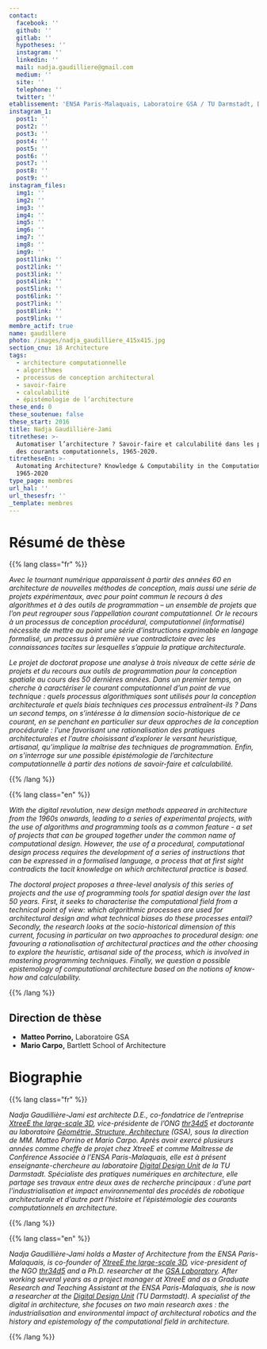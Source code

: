 ```yaml
---
contact:
  facebook: ''
  github: ''
  gitlab: ''
  hypotheses: ''
  instagram: ''
  linkedin: ''
  mail: nadja.gaudilliere@gmail.com
  medium: ''
  site: ''
  telephone: ''
  twitter: ''
etablissement: 'ENSA Paris-Malaquais, Laboratoire GSA / TU Darmstadt, Digital Design Unit'
instagram_1:
  post1: ''
  post2: ''
  post3: ''
  post4: ''
  post5: ''
  post6: ''
  post7: ''
  post8: ''
  post9: ''
instagram_files:
  img1: ''
  img2: ''
  img3: ''
  img4: ''
  img5: ''
  img6: ''
  img7: ''
  img8: ''
  img9: ''
  post1link: ''
  post2link: ''
  post3link: ''
  post4link: ''
  post5link: ''
  post6link: ''
  post7link: ''
  post8link: ''
  post9link: ''
membre_actif: true
name: gaudillere
photo: /images/nadja_gaudilliere_415x415.jpg
section_cnu: 18 Architecture
tags:
  - architecture computationnelle
  - algorithmes
  - processus de conception architectural
  - savoir-faire
  - calculabilité
  - épistémologie de l’architecture
these_end: 0
these_soutenue: false
these_start: 2016
title: Nadja Gaudillière-Jami
titrethese: >-
  Automatiser l’architecture ? Savoir-faire et calculabilité dans les pratiques
  des courants computationnels, 1965-2020.
titretheseEn: >-
  Automating Architecture? Knowledge & Computability in the Computational Field,
  1965-2020
type_page: membres
url_hal: ''
url_thesesfr: ''
_template: membres
---
```



<!-- Supprimer les parties non remplies (supprimer les blocks de lang s'il n'y a pas deux langues). Tu es libre d'ajouter ce que tu veux à cette partie -->

# Résumé de thèse

{{% lang class="fr" %}}

_Avec le tournant numérique apparaissent à partir des années 60 en architecture de nouvelles méthodes de conception, mais aussi une série de projets expérimentaux, avec pour point commun le recours à des algorithmes et à des outils de programmation – un ensemble de projets que l’on peut regrouper sous l’appellation courant computationnel. Or le recours à un processus de conception procédural, computationnel (informatisé) nécessite de mettre au point une série d’instructions exprimable en langage formalisé, un processus à première vue contradictoire avec les connaissances tacites sur lesquelles s’appuie la pratique architecturale._

_Le projet de doctorat propose une analyse à trois niveaux de cette série de projets et du recours aux outils de programmation pour la conception spatiale au cours des 50 dernières années. Dans un premier temps, on cherche à caractériser le courant computationnel d’un point de vue technique : quels processus algorithmiques sont utilisés pour la conception architecturale et quels biais techniques ces processus entraînent-ils ? Dans un second temps, on s’intéresse à la dimension socio-historique de ce courant, en se penchant en particulier sur deux approches de la conception procédurale : l’une favorisant une rationalisation des pratiques architecturales et l’autre choisissant d’explorer le versant heuristique, artisanal, qu’implique la maîtrise des techniques de programmation. Enfin, on s’interroge sur une possible épistémologie de l’architecture computationnelle à partir des notions de savoir-faire et calculabilité._

{{% /lang %}}

{{% lang class="en" %}}

_With the digital revolution, new design methods appeared in architecture from the 1960s onwards, leading to a series of experimental projects, with the use of algorithms and programming tools as a common feature - a set of projects that can be grouped together under the common name of computational design. However, the use of a procedural, computational design process requires the development of a series of instructions that can be expressed in a formalised language, a process that at first sight contradicts the tacit knowledge on which architectural practice is based._

_The doctoral project proposes a three-level analysis of this series of projects and the use of programming tools for spatial design over the last 50 years. First, it seeks to characterise the computational field from a technical point of view: which algorithmic processes are used for architectural design and what technical biases do these processes entail? Secondly, the research looks at the socio-historical dimension of this current, focusing in particular on two approaches to procedural design: one favouring a rationalisation of architectural practices and the other choosing to explore the heuristic, artisanal side of the process, which is involved in mastering programming techniques. Finally, we question a possible epistemology of computational architecture based on the notions of know-how and calculability._

{{% /lang %}}

## Direction de thèse

* **Matteo Porrino,** Laboratoire GSA
* **Mario Carpo,** Bartlett School of Architecture

# Biographie

{{% lang class="fr" %}}

_Nadja Gaudillière-Jami est architecte D.E., co-fondatrice de l’entreprise_ [_XtreeE the large-scale 3D_](https://xtreee.com/)_, vice-présidente de l’ONG_ [_thr34d5_](https://thr34d5.org/) _et doctorante au laboratoire_ [_Géométrie, Structure, Architecture_](https://paris-malaquais.archi.fr/la-recherche/p/laboratoire-gsa/) _(GSA), sous la direction de MM. Matteo Porrino et Mario Carpo. Après avoir exercé plusieurs années comme cheffe de projet chez XtreeE et comme Maîtresse de Conférence Associée à l’ENSA Paris-Malaquais, elle est à présent enseignante-chercheure au laboratoire_ [_Digital Design Unit_](https://www.dg.architektur.tu-darmstadt.de/fachgebiet_ddu/index.de.jsp) _de la TU Darmstadt. Spécialiste des pratiques numériques en architecture, elle partage ses travaux entre deux axes de recherche principaux : d’une part l’industrialisation et impact environnemental des procédés de robotique architecturale et d’autre part l’histoire et l’épistémologie des courants computationnels en architecture._

{{% /lang %}}

{{% lang class="en" %}}

_Nadja Gaudillière-Jami holds a Master of Architecture from the ENSA Paris-Malaquais, is co-founder of_ [_XtreeE the large-scale 3D_](https://xtreee.com/)_, vice-president of the NGO_ [_thr34d5_](https://thr34d5.org/) _and a Ph.D. researcher at the_ [_GSA Laboratory_](https://paris-malaquais.archi.fr/la-recherche/p/laboratoire-gsa/)_. After working several years as a project manager at XtreeE and as a Graduate Research and Teaching Assistant at the ENSA Paris-Malaquais, she is now a researcher at the_ [_Digital Design Unit_](https://www.dg.architektur.tu-darmstadt.de/fachgebiet_ddu/index.de.jsp) _(TU Darmstadt). A specialist of the digital in architecture, she focuses on two main research axes : the industrialisation and environmental impact of architectural robotics and the history and epistemology of the computational field in architecture._

{{% /lang %}}
